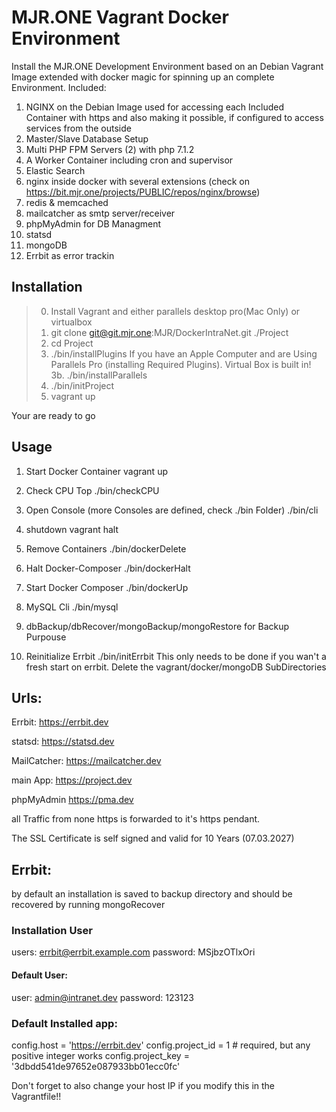 # MJR.ONE Vagrant Docker Environment

Install the MJR.ONE Development Environment based on an Debian Vagrant Image extended with docker magic for
spinning up an complete Environment.
Included:
1.  NGINX on the Debian Image used for accessing each Included Container with https and also making it possible,
if configured to access services from the outside
2.  Master/Slave Database Setup
3.  Multi PHP FPM Servers (2) with php 7.1.2
4.  A Worker Container including cron and supervisor
5.  Elastic Search
6.  nginx inside docker with several extensions (check on https://bit.mjr.one/projects/PUBLIC/repos/nginx/browse)
7.  redis & memcached
8.  mailcatcher as smtp server/receiver
9.  phpMyAdmin for DB Managment
10. statsd
11. mongoDB
12. Errbit as error trackin


## Installation
> 0. Install Vagrant and either parallels desktop pro(Mac Only) or virtualbox
> 1. git clone git@git.mjr.one:MJR/DockerIntraNet.git ./Project
> 2. cd Project
> 3. ./bin/installPlugins
If you have an Apple Computer and are Using Parallels Pro (installing Required Plugins). Virtual Box is built in!
> 3b. ./bin/installParallels
> 4. ./bin/initProject
> 5. vagrant up

Your are ready to go

## Usage
1. Start Docker Container
vagrant up

2. Check CPU Top
./bin/checkCPU

3. Open Console (more Consoles are defined, check ./bin Folder)
./bin/cli

4. shutdown
vagrant halt

5. Remove Containers
./bin/dockerDelete

6. Halt Docker-Composer
./bin/dockerHalt

7. Start Docker Composer
./bin/dockerUp

8. MySQL Cli
./bin/mysql

9. dbBackup/dbRecover/mongoBackup/mongoRestore
for Backup Purpouse

10. Reinitialize Errbit
./bin/initErrbit
This only needs to be done if you wan't a fresh start on errbit. Delete the vagrant/docker/mongoDB SubDirectories

## Urls:

Errbit:         https://errbit.dev

statsd:         https://statsd.dev

MailCatcher:    https://mailcatcher.dev

main App:       https://project.dev

phpMyAdmin      https://pma.dev

all Traffic from none https is forwarded to it's https pendant.

The SSL Certificate is self signed and valid for 10 Years (07.03.2027)


## Errbit:
by default an installation is saved to backup directory and should be recovered by running mongoRecover

### Installation User

users: errbit@errbit.example.com
password: MSjbzOTlxOri

#### Default User:
user: admin@intranet.dev
password: 123123

### Default Installed app:
config.host = 'https://errbit.dev'
config.project_id = 1 # required, but any positive integer works
config.project_key = '3dbdd541de97652e087933bb01ecc0fc'

Don't forget to also change your host IP if you modify this in the Vagrantfile!!
